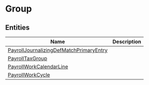 
# Group


## Entities

|Name|Description|
|---|---|
|[PayrollJournalizingDefMatchPrimaryEntry](PayrollJournalizingDefMatchPrimaryEntry.cdm.json)||
|[PayrollTaxGroup](PayrollTaxGroup.cdm.json)||
|[PayrollWorkCalendarLine](PayrollWorkCalendarLine.cdm.json)||
|[PayrollWorkCycle](PayrollWorkCycle.cdm.json)||
